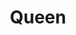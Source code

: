 ---
title: "Queen"
summary: "Queen is a British rock band formed in London in 1970 from the previously disbanded Rock band. Originally called Smile, later in 1970 singer came up with the new name for the band. joined in March 1971 giving them their fourth and final bass player. The band has released a total of 18 number-one albums, 18 number-one singles and 10 number-one DVDs, and have sold over 300 million albums worldwide, making them one of the world's best-selling music artists. They have been honoured with seven Ivor Novello awards and were inducted into the Rock and Roll Hall of Fame in 2001. Lead singer Freddie Mercury died in November 1991 of AIDS-related complications. A year after his death, in April 20 1992 held a tribute concert for the lead singer to commemorate his life featuring all three remaining members and along with many great guest singers and guitarists. Since the death of Freddie Mercury in 1991, and continued as various \"Queen+\" incarnations. John Deacon has retired from the music business, and opted out of almost all post-Mercury Queen activities, saying \"As far as we are concerned, this is it. There is no point carrying on. It is impossible to replace Freddie\"."
image: "queen.jpg"
apple_music_artist_url: "None"
---
